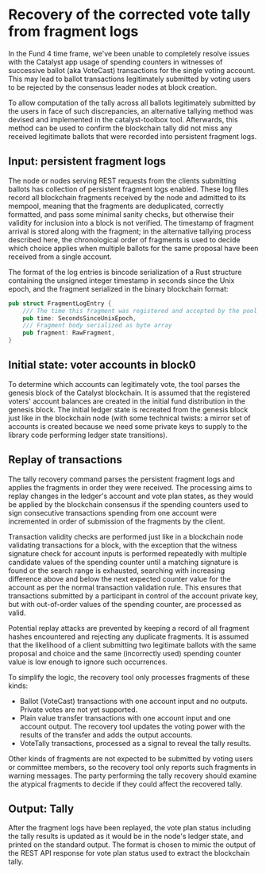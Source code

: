 # Recovery of the corrected vote tally from fragment logs

In the Fund 4 time frame, we've been unable to completely resolve issues
with the Catalyst app usage of spending counters in witnesses of successive
ballot (aka VoteCast) transactions for the single voting account.
This may lead to ballot transactions legitimately submitted by voting users
to be rejected by the consensus leader nodes at block creation.

To allow computation of the tally across all ballots legitimately submitted
by the users in face of such discrepancies, an alternative
tallying method was devised and implemented in the catalyst-toolbox tool.
Afterwards, this method can be used to confirm the blockchain tally did not
miss any received legitimate ballots that were recorded into persistent
fragment logs.

## Input: persistent fragment logs

The node or nodes serving REST requests from the clients submitting ballots
has collection of persistent fragment logs enabled. These log files record all
blockchain fragments received by the node and admitted to its mempool,
meaning that the fragments are deduplicated, correctly formatted, and pass some
minimal sanity checks, but otherwise their validity for inclusion into a block
is not verified. The timestamp of fragment arrival is stored along with the
fragment; in the alternative tallying process described here, the chronological
order of fragments is used to decide which choice applies when multiple ballots
for the same proposal have been received from a single account.

The format of the log entries is bincode serialization of a Rust structure
containing the unsigned integer timestamp in seconds since the Unix epoch,
and the fragment serialized in the binary blockchain format: 

```rust
pub struct FragmentLogEntry {
    /// The time this fragment was registered and accepted by the pool
    pub time: SecondsSinceUnixEpoch,
    /// Fragment body serialized as byte array
    pub fragment: RawFragment,
}
```

## Initial state: voter accounts in block0

To determine which accounts can legitimately vote, the tool parses the
genesis block of the Catalyst blockchain. It is assumed that the registered
voters' account balances are created in the initial fund distribution in the
genesis block. The initial ledger state is recreated from the genesis block
just like in the blockchain node (with some technical twists: a
mirror set of accounts is created because we need some private keys to
supply to the library code performing ledger state transitions).

## Replay of transactions

The tally recovery command parses the persistent fragment logs and applies
the fragments in order they were received. The processing aims to replay
changes in the ledger's account and vote plan states, as they would be
applied by the blockchain consensus if the spending counters used
to sign consecutive transactions spending from one account were incremented
in order of submission of the fragments by the client.

Transaction validity checks are performed just like in a blockchain node
validating transactions for a block, with the exception that the witness
signature check for account inputs is performed repeatedly with multiple
candidate values of the spending counter until a matching signature is found
or the search range is exhausted, searching with increasing difference
above and below the next expected counter value for the account
as per the normal transaction validation rule. This ensures that transactions
submitted by a participant in control of the account private key, but
with out-of-order values of the spending counter, are processed as valid.

Potential replay attacks are prevented by keeping a record of all fragment
hashes encountered and rejecting any duplicate fragments. It is assumed that
the likelihood of a client submitting two legitimate ballots with the same
proposal and choice and the same (incorrectly used) spending counter value
is low enough to ignore such occurrences.

To simplify the logic, the recovery tool only processes fragments of
these kinds:

- Ballot (VoteCast) transactions with one account input and no outputs.
  Private votes are not yet supported.
- Plain value transfer transactions with one account input and one account
  output. The recovery tool updates the voting power with the results of
  the transfer and adds the output accounts.
- VoteTally transactions, processed as a signal to reveal the tally results.

Other kinds of fragments are not expected to be submitted by voting users
or committee members, so the recovery tool only reports such fragments
in warning messages. The party performing the tally recovery should examine
the atypical fragments to decide if they could affect the recovered tally.

## Output: Tally

After the fragment logs have been replayed, the vote plan status including
the tally results is updated as it would be in the node's ledger state,
and printed on the standard output.
The format is chosen to mimic the output of the REST API response for vote
plan status used to extract the blockchain tally.
